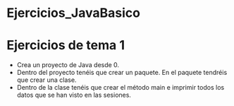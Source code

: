 # Ejercicios_JavaBasico
<h1>Ejercicios de tema 1</h1>
<ul>
<li>Crea un proyecto de Java desde 0.</li>
<li>Dentro del proyecto tenéis que crear un paquete. En el paquete tendréis que crear una clase.</li>
<li>Dentro de la clase tenéis que crear el método main e imprimir todos los datos que se han visto en las sesiones.</li>
</ul>

